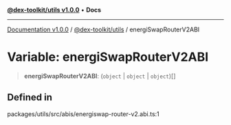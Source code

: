 [**@dex-toolkit/utils v1.0.0**](../README.md) • **Docs**

***

[Documentation v1.0.0](../../../packages.md) / [@dex-toolkit/utils](../README.md) / energiSwapRouterV2ABI

# Variable: energiSwapRouterV2ABI

> **energiSwapRouterV2ABI**: (`object` \| `object` \| `object`)[]

## Defined in

packages/utils/src/abis/energiswap-router-v2.abi.ts:1
